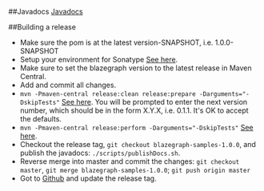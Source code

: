 ##Javadocs
[Javadocs](https://blazegraph.github.io/blazegraph-samples/apidocs/)

##Building a release

 * Make sure the pom is at the latest version-SNAPSHOT, i.e. 1.0.0-SNAPSHOT
 * Setup your environment for Sonatype [See here](http://central.sonatype.org/pages/apache-maven.html#other-prerequisites).
 * Make sure to set the blazegraph version to the latest release in Maven Central.
 * Add and commit all changes.   
 * `mvn -Pmaven-central release:clean release:prepare -Darguments="-DskipTests"` [See here](http://central.sonatype.org/pages/apache-maven.html#performing-a-release-deployment-with-the-maven-release-plugin).  You will be prompted to enter the next version number, which should be in the form X.Y.X, i.e. 0.1.1.  It's OK to accept the defaults.
 * `mvn -Pmaven-central release:perform -Darguments="-DskipTests"` [See here](http://central.sonatype.org/pages/apache-maven.html#performing-a-release-deployment-with-the-maven-release-plugin).
 * Checkout the release tag, `git checkout blazegraph-samples-1.0.0`, and publish the javadocs:  `./scripts/publishDocs.sh`.
 * Reverse merge into master and commit the changes:  `git checkout master`, `git merge blazegraph-samples-1.0.0`; `git push origin master`
 * Got to [Github](https://github.com/blazegraph/blazegraph-samples/releases) and update the release tag.

